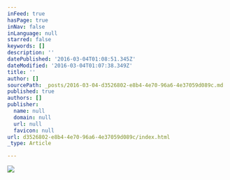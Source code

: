 ```yaml
---
inFeed: true
hasPage: true
inNav: false
inLanguage: null
starred: false
keywords: []
description: ''
datePublished: '2016-03-04T01:08:51.345Z'
dateModified: '2016-03-04T01:07:38.349Z'
title: ''
author: []
sourcePath: _posts/2016-03-04-d3526802-e8b4-4e70-96a6-4e37059d089c.md
published: true
authors: []
publisher:
  name: null
  domain: null
  url: null
  favicon: null
url: d3526802-e8b4-4e70-96a6-4e37059d089c/index.html
_type: Article

---
```

![](https://the-grid-user-content.s3-us-west-2.amazonaws.com/0fb148a5-a171-432e-93f0-7c8e983233f9.jpg)